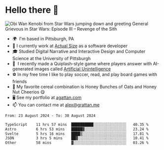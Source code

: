 <!--
**GameDog9988/GameDog9988** is a ✨ _special_ ✨ repository because its `README.md` (this file) appears on your GitHub profile.

Here are some ideas to get you started:

- 🔭 I’m currently working on ...
- 🌱 I’m currently learning ...
- 👯 I’m looking to collaborate on ...
- 🤔 I’m looking for help with ...
- 💬 Ask me about ...
- 📫 How to reach me: ...
- 😄 Pronouns: ...
- ⚡ Fun fact: ...
-->



Hello there 👋
==================================

![Obi Wan Kenobi from Star Wars jumping down and greeting General Grievous in Star Wars: Episode III – Revenge of the Sith](https://github.com/agrattan0820/agrattan0820/assets/51346343/689e56eb-29be-46a5-a079-28ea727b5f7e)


- 🌍  I'm based in Pittsburgh, PA
- 🔭  I currently work at [Actual Size](https://actualsize.com/) as a software developer
- 🎓  Studied Digital Narrative and Interactive Design and Computer Science at the University of Pittsburgh
- 👾  I recently made a Quiplash-style game where players answer with AI-generated images called [Artificial Unintelligence](https://github.com/agrattan0820/artificial-unintelligence)
- ⚽  In my free time I like to play soccer, read, and play board games with friends
- 🥣  My favorite cereal combination is Honey Bunches of Oats and Honey Nut Cheerios 😋
- 🖥️  See my portfolio at [agattan.com](http://agrattan.com/)
- 📫  You can contact me at [alex@grattan.me](mailto:alex@grattan.me)

<!--START_SECTION:waka-->

```txt
From: 23 August 2024 - To: 30 August 2024

TypeScript    11 hrs 57 mins  ██████████░░░░░░░░░░░░░░░   40.35 %
Astro         6 hrs 53 mins   █████▓░░░░░░░░░░░░░░░░░░░   23.24 %
Svelte        5 hrs 16 mins   ████▒░░░░░░░░░░░░░░░░░░░░   17.81 %
JSON          3 hrs 5 mins    ██▓░░░░░░░░░░░░░░░░░░░░░░   10.41 %
Other         58 mins         ▓░░░░░░░░░░░░░░░░░░░░░░░░   03.26 %
```

<!--END_SECTION:waka-->
